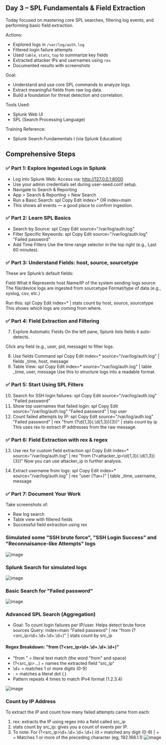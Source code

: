 ## Day 3 – SPL Fundamentals & Field Extraction

Today focused on mastering core SPL searches, filtering log events, and performing basic field extraction.

Actions:
- Explored logs in `/var/log/auth.log`
- Filtered login failure attempts
- Used `table`, `stats`, `top` to summarize key fields
- Extracted attacker IPs and usernames using `rex`
- Documented results with screenshots

Goal:
- Understand and use core SPL commands to analyze logs.
- Extract meaningful fields from raw log data.
- Build a foundation for threat detection and correlation.

Tools Used:
- Splunk Web UI
- SPL (Search Processing Language)

Training Reference:
- Splunk Search Fundamentals I (via Splunk Education)

## Comprehensive Steps

### ✅ Part 1: Explore Ingested Logs in Splunk
- Log into Splunk Web: Access via: http://127.0.0.1:8000
- Use your admin credentials set during user-seed.conf setup.
- Navigate to Search & Reporting
- App > Search & Reporting > New Search
- Run a Basic Search:
spl
Copy
Edit
index=* OR index=main
- This shows all events — a good place to confirm ingestion.

### ✅ Part 2: Learn SPL Basics
- Search by Source:
spl
Copy
Edit
source="/var/log/auth.log"
- Filter Specific Keywords:
spl
Copy
Edit
source="/var/log/auth.log" "Failed password"
- Add Time Filters
Use the time range selector in the top right (e.g., Last 60 minutes).

### ✅ Part 3: Understand Fields: host, source, sourcetype
These are Splunk’s default fields:

Field	What it Represents
host	Name/IP of the system sending logs
source	The file/device logs are ingested from
sourcetype	Format/type of data (e.g., syslog, csv, etc.)

Run this:
spl
Copy
Edit
index=* | stats count by host, source, sourcetype
This shows which logs are coming from where.

### ✅ Part 4: Field Extraction and Filtering
7. Explore Automatic Fields
On the left pane, Splunk lists fields it auto-detects.

Click any field (e.g., user, pid, message) to filter logs.

8. Use fields Command
spl
Copy
Edit
index=* source="/var/log/auth.log" | fields _time, host, message
9. Table View:
spl
Copy
Edit
index=* source="/var/log/auth.log" | table _time, user, message
Use this to structure logs into a readable format.

### ✅ Part 5: Start Using SPL Filters
10. Search for SSH login failures:
spl
Copy
Edit
source="/var/log/auth.log" "Failed password"
11. Show top usernames that failed login:
spl
Copy
Edit
source="/var/log/auth.log" "Failed password" | top user
12. Count failed attempts by IP:
spl
Copy
Edit
source="/var/log/auth.log" "Failed password" | rex "from (?<ip>\d{1,3}(\.\d{1,3}){3})" | stats count by ip
This uses rex to extract IP addresses from the raw message.

### ✅ Part 6: Field Extraction with rex & regex
13. Use rex for custom field extraction
spl
Copy
Edit
index=* source="/var/log/auth.log" | rex "from (?<attacker_ip>\d{1,3}(\.\d{1,3}){3})"
Now you can use attacker_ip in further analysis.

14. Extract username from logs:
spl
Copy
Edit
index=* source="/var/log/auth.log" | rex "user (?<username>\w+)" | table _time, username, message
### ✅ Part 7: Document Your Work
Take screenshots of:
- Raw log search
- Table view with filtered fields
- Successful field extraction using rex

### Simulated some "SSH brute force", "SSH Login Success" and "Reconnaisance-like Attempts" logs ###
![image](https://github.com/user-attachments/assets/6e8e9c54-1331-4960-aabe-380c4a9c939e)
### Splunk Search for simulated logs
![image](https://github.com/user-attachments/assets/044ecee6-7bcf-4e90-9af5-41b205a7d5eb)
### Basic Search for "Failed password"
![image](https://github.com/user-attachments/assets/92053250-7353-40a3-997e-4db32dd9d4e8)
### Advanced SPL Search (Aggregation) 
- Goal: To count login failures per IP/user. Helps detect brute force sources
Query: index=main "Failed password" | rex "from (?<src_ip>\d+\.\d+\.\d+\.\d+)" | stats count by src_ip
#### Regex Breakdown: "from (?<src_ip>\d+\.\d+\.\d+\.\d+)"
- "from " = literal text match (the word "from" and space)
- (?<src_ip>...) = names the extracted field "src_ip"
- \d+ = matches 1 or more digits (0-9)
- \. = matches a literal dot (.)
- Pattern repeats 4 times to match IPv4 format (1.2.3.4)
  
![image](https://github.com/user-attachments/assets/a38a156a-206a-44d5-b04a-e8ffdd763c2a)


### Count by IP Address
To extract the IP and count how many failed attempts came from each:
1) rex: extracts the IP using regex into a field called src_ip
2) stats count by src_ip: gives you a count of events per IP.
3) To note: For (?<src_ip>\d+\.\d+\.\d+\.\d+)  /d = matched any digit (0-9) | + = Matches 1 or more of the preceding character (eg; 192.168.1.1)
![image](https://github.com/user-attachments/assets/92771e2a-b6ad-4e4b-880e-8b272bd0973b)






